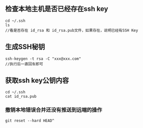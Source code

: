 ## 检查本地主机是否已经存在ssh key

    cd ~/.ssh
    ls
    //看是否存在 id_rsa 和 id_rsa.pub文件，如果存在，说明已经有SSH Key

## 生成SSH秘钥

    ssh-keygen -t rsa -C "xxx@xxx.com"
    //执行后一直回车即可

## 获取ssh key公钥内容

    cd ~/.ssh
    cat id_rsa.pub

### 撤销本地错误合并还没有推送到远端的操作

    git reset --hard HEAD^

